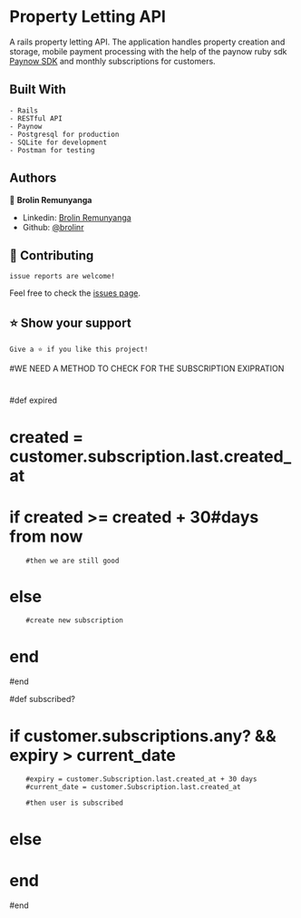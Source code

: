 # Property Letting API

A rails property letting API. The application handles property creation and storage, mobile payment processing with the help of the paynow ruby sdk [Paynow SDK](https://github.com/gitnyasha/paynow-ruby-sdk) and monthly subscriptions for customers.

## Built With

    - Rails
    - RESTful API
    - Paynow
    - Postgresql for production
    - SQLite for development
    - Postman for testing

## Authors

👤 **Brolin Remunyanga**

- Linkedin: [Brolin Remunyanga](https://www.linkedin.com/brolinr-remunyanga/)
- Github: [@brolinr](https://github.com/brolinr)

## 🤝 Contributing

    issue reports are welcome!

Feel free to check the [issues page](../../issues).

## ⭐️ Show your support

    Give a ⭐️ if you like this project!

#WE NEED A METHOD TO CHECK FOR THE SUBSCRIPTION EXIPRATION
#
#def expired
#    created = customer.subscription.last.created_at
#    if created >= created + 30#days from now
        #then we are still good
#    else
        #create new subscription
#    end
#end


#def subscribed?
    
#    if customer.subscriptions.any? && expiry > current_date 
        #expiry = customer.Subscription.last.created_at + 30 days 
        #current_date = customer.Subscription.last.created_at

        #then user is subscribed
#    else
        
#    end
    
#end